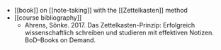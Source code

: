 - [[book]] on [[note-taking]] with the [[Zettelkasten]] method
- [[course bibliography]]
	- Ahrens, Sönke. 2017. Das Zettelkasten-Prinzip: Erfolgreich wissenschaftlich schreiben und studieren mit effektiven Notizen. BoD–Books on Demand.